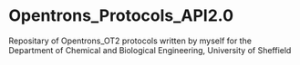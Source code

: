 # Opentrons_Protocols_API2.0
Repositary of Opentrons_OT2 protocols written by myself for the Department of Chemical and Biological Engineering, University of Sheffield
